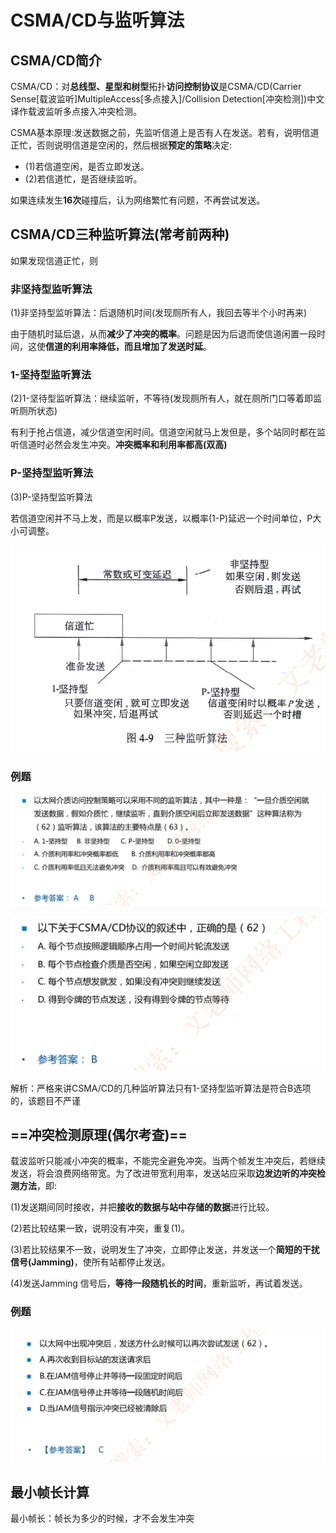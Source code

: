 # CSMA/CD与监听算法

## CSMA/CD简介

CSMA/CD：对**总线型、星型和树型**拓扑**访问控制协议**是CSMA/CD(Carrier Sense[载波监听]MultipleAccess[多点接入]/Collision Detection[冲突检测])中文译作载波监听多点接入冲突检测。

CSMA基本原理:发送数据之前，先监听信道上是否有人在发送。若有，说明信道正忙，否则说明信道是空闲的，然后根据**预定的策略**决定:

- (1)若信道空闲，是否立即发送。
- (2)若信道忙，是否继续监听。

如果连续发生**16次**碰撞后，认为网络繁忙有问题，不再尝试发送。

## CSMA/CD三种监听算法(常考前两种)

如果发现信道正忙，则

### 非坚持型监听算法

(1)非坚持型监听算法：后退随机时间(发现厕所有人，我回去等半个小时再来)

由于随机时延后退，从而**减少了冲突的概率**。问题是因为后退而使信道闲置一段时间，这使**信道的利用率降低，而且增加了发送时延**。

### 1-坚持型监听算法

(2)1-坚待型监听算法：继续监听，不等待(发现厕所有人，就在厕所门口等着即监听厕所状态)

有利于抢占信道，减少信道空闲时间。信道空闲就马上发但是，多个站同时都在监听信道时必然会发生冲突。**冲突概率和利用率都高(双高)**

### P-坚持型监听算法

(3)P-坚持型监听算法

若信道空闲并不马上发，而是以概率P发送，以概率(1-P)延迟一个时间单位，P大小可调整。

![image-20230225162234060](./assets/image-20230225162234060.png)

### 例题

![image-20230225162302959](./assets/image-20230225162302959.png)

![image-20230225162321180](./assets/image-20230225162321180.png)

解析：严格来讲CSMA/CD的几种监听算法只有1-坚持型监听算法是符合B选项的，该题目不严谨

## ==冲突检测原理(偶尔考查)==

载波监听只能减小冲突的概率，不能完全避免冲突。当两个帧发生冲突后，若继续发送，将会浪费网络带宽。为了改进带宽利用率，发送站应采取**边发边听的冲突检测方法**，即:

(1)发送期间同时接收，并把**接收的数据与站中存储的数据**进行比较。

(2)若比较结果一致，说明没有冲突，重复(1)。

(3)若比较结果不一致，说明发生了冲突，立即停止发送，并发送一个**简短的干扰信号(Jamming)**，使所有站都停止发送。

(4)发送Jamming 信号后，**等待一段随机长的时间**，重新监听，再试着发送。

### 例题

![image-20230225162742465](./assets/image-20230225162742465.png)

## 最小帧长计算

最小帧长：帧长为多少的时候，才不会发生冲突

